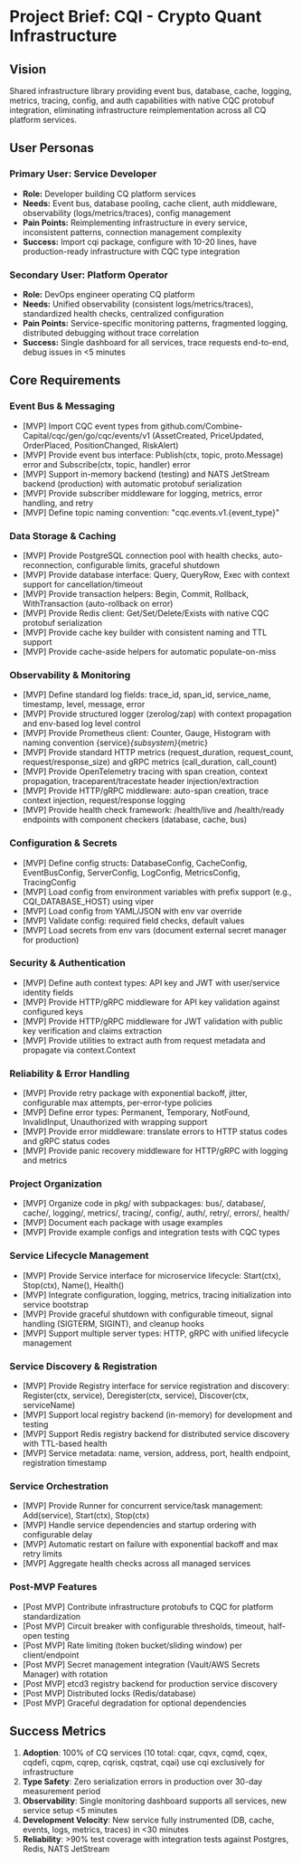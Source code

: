 # Project Brief: CQI - Crypto Quant Infrastructure

## Vision
Shared infrastructure library providing event bus, database, cache, logging, metrics, tracing, config, and auth capabilities with native CQC protobuf integration, eliminating infrastructure reimplementation across all CQ platform services.

## User Personas
### Primary User: Service Developer
- **Role:** Developer building CQ platform services
- **Needs:** Event bus, database pooling, cache client, auth middleware, observability (logs/metrics/traces), config management
- **Pain Points:** Reimplementing infrastructure in every service, inconsistent patterns, connection management complexity
- **Success:** Import cqi package, configure with 10-20 lines, have production-ready infrastructure with CQC type integration

### Secondary User: Platform Operator
- **Role:** DevOps engineer operating CQ platform
- **Needs:** Unified observability (consistent logs/metrics/traces), standardized health checks, centralized configuration
- **Pain Points:** Service-specific monitoring patterns, fragmented logging, distributed debugging without trace correlation
- **Success:** Single dashboard for all services, trace requests end-to-end, debug issues in <5 minutes

## Core Requirements

### Event Bus & Messaging
- [MVP] Import CQC event types from github.com/Combine-Capital/cqc/gen/go/cqc/events/v1 (AssetCreated, PriceUpdated, OrderPlaced, PositionChanged, RiskAlert)
- [MVP] Provide event bus interface: Publish(ctx, topic, proto.Message) error and Subscribe(ctx, topic, handler) error
- [MVP] Support in-memory backend (testing) and NATS JetStream backend (production) with automatic protobuf serialization
- [MVP] Provide subscriber middleware for logging, metrics, error handling, and retry
- [MVP] Define topic naming convention: "cqc.events.v1.{event_type}"

### Data Storage & Caching
- [MVP] Provide PostgreSQL connection pool with health checks, auto-reconnection, configurable limits, graceful shutdown
- [MVP] Provide database interface: Query, QueryRow, Exec with context support for cancellation/timeout
- [MVP] Provide transaction helpers: Begin, Commit, Rollback, WithTransaction (auto-rollback on error)
- [MVP] Provide Redis client: Get/Set/Delete/Exists with native CQC protobuf serialization
- [MVP] Provide cache key builder with consistent naming and TTL support
- [MVP] Provide cache-aside helpers for automatic populate-on-miss

### Observability & Monitoring
- [MVP] Define standard log fields: trace_id, span_id, service_name, timestamp, level, message, error
- [MVP] Provide structured logger (zerolog/zap) with context propagation and env-based log level control
- [MVP] Provide Prometheus client: Counter, Gauge, Histogram with naming convention {service}_{subsystem}_{metric}
- [MVP] Provide standard HTTP metrics (request_duration, request_count, request/response_size) and gRPC metrics (call_duration, call_count)
- [MVP] Provide OpenTelemetry tracing with span creation, context propagation, traceparent/tracestate header injection/extraction
- [MVP] Provide HTTP/gRPC middleware: auto-span creation, trace context injection, request/response logging
- [MVP] Provide health check framework: /health/live and /health/ready endpoints with component checkers (database, cache, bus)

### Configuration & Secrets
- [MVP] Define config structs: DatabaseConfig, CacheConfig, EventBusConfig, ServerConfig, LogConfig, MetricsConfig, TracingConfig
- [MVP] Load config from environment variables with prefix support (e.g., CQI_DATABASE_HOST) using viper
- [MVP] Load config from YAML/JSON with env var override
- [MVP] Validate config: required field checks, default values
- [MVP] Load secrets from env vars (document external secret manager for production)

### Security & Authentication
- [MVP] Define auth context types: API key and JWT with user/service identity fields
- [MVP] Provide HTTP/gRPC middleware for API key validation against configured keys
- [MVP] Provide HTTP/gRPC middleware for JWT validation with public key verification and claims extraction
- [MVP] Provide utilities to extract auth from request metadata and propagate via context.Context

### Reliability & Error Handling
- [MVP] Provide retry package with exponential backoff, jitter, configurable max attempts, per-error-type policies
- [MVP] Define error types: Permanent, Temporary, NotFound, InvalidInput, Unauthorized with wrapping support
- [MVP] Provide error middleware: translate errors to HTTP status codes and gRPC status codes
- [MVP] Provide panic recovery middleware for HTTP/gRPC with logging and metrics

### Project Organization
- [MVP] Organize code in pkg/ with subpackages: bus/, database/, cache/, logging/, metrics/, tracing/, config/, auth/, retry/, errors/, health/
- [MVP] Document each package with usage examples
- [MVP] Provide example configs and integration tests with CQC types

### Service Lifecycle Management
- [MVP] Provide Service interface for microservice lifecycle: Start(ctx), Stop(ctx), Name(), Health()
- [MVP] Integrate configuration, logging, metrics, tracing initialization into service bootstrap
- [MVP] Provide graceful shutdown with configurable timeout, signal handling (SIGTERM, SIGINT), and cleanup hooks
- [MVP] Support multiple server types: HTTP, gRPC with unified lifecycle management

### Service Discovery & Registration
- [MVP] Provide Registry interface for service registration and discovery: Register(ctx, service), Deregister(ctx, service), Discover(ctx, serviceName)
- [MVP] Support local registry backend (in-memory) for development and testing
- [MVP] Support Redis registry backend for distributed service discovery with TTL-based health
- [MVP] Service metadata: name, version, address, port, health endpoint, registration timestamp

### Service Orchestration
- [MVP] Provide Runner for concurrent service/task management: Add(service), Start(ctx), Stop(ctx)
- [MVP] Handle service dependencies and startup ordering with configurable delay
- [MVP] Automatic restart on failure with exponential backoff and max retry limits
- [MVP] Aggregate health checks across all managed services

### Post-MVP Features
- [Post MVP] Contribute infrastructure protobufs to CQC for platform standardization
- [Post MVP] Circuit breaker with configurable thresholds, timeout, half-open testing
- [Post MVP] Rate limiting (token bucket/sliding window) per client/endpoint
- [Post MVP] Secret management integration (Vault/AWS Secrets Manager) with rotation
- [Post MVP] etcd3 registry backend for production service discovery
- [Post MVP] Distributed locks (Redis/database)
- [Post MVP] Graceful degradation for optional dependencies

## Success Metrics
1. **Adoption**: 100% of CQ services (10 total: cqar, cqvx, cqmd, cqex, cqdefi, cqpm, cqrep, cqrisk, cqstrat, cqai) use cqi exclusively for infrastructure
2. **Type Safety**: Zero serialization errors in production over 30-day measurement period
3. **Observability**: Single monitoring dashboard supports all services, new service setup <5 minutes
4. **Development Velocity**: New service fully instrumented (DB, cache, events, logs, metrics, traces) in <30 minutes
5. **Reliability**: >90% test coverage with integration tests against Postgres, Redis, NATS JetStream